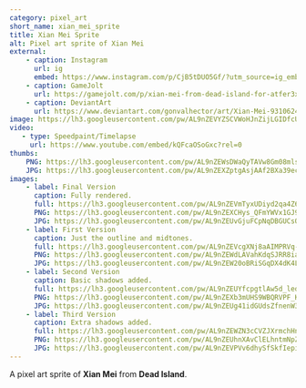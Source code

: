 ```yaml
---
category: pixel_art
short_name: xian_mei_sprite
title: Xian Mei Sprite
alt: Pixel art sprite of Xian Mei
external:
    - caption: Instagram
      url: ig
      embed: https://www.instagram.com/p/CjB5tDUO5Gf/?utm_source=ig_embed&amp;utm_campaign=loading
    - caption: GameJolt
      url: https://gamejolt.com/p/xian-mei-from-dead-island-for-atfer3xf-took-so-long-dead-island-2-a-byzutvzy
    - caption: DeviantArt
      url: https://www.deviantart.com/gonvalhector/art/Xian-Mei-931062459
image: https://lh3.googleusercontent.com/pw/AL9nZEVYZSCVWoHJnZijLGIDfcUZFlOsz9IqWJqmXOIzjUkn8BaI5_MpC3JUp6W-BglEB_C5twc13Bm_75BotPTQB9RfjTghik3_vsNtK34XE69sUNKFxlvEgpVMvXdfM67436ldjMoPYRQe2saF298QQKty=w1200-h630-no?authuser=0
video:
   - type: Speedpaint/Timelapse
     url: https://www.youtube.com/embed/kQFcaOSoGxc?rel=0
thumbs:
    PNG: https://lh3.googleusercontent.com/pw/AL9nZEWsDWaQyTAVw8Gm08mlsbeISNvPqcdyWi1sEnVYo24k4qpmkbBH26EdjzU0lfzH26QkFUnLsXXLn2K9uVhseELwvREd0gMAYEfNch9NVUB8Nfhqt2PkCuDstDLtuS3mLGM6cEd8IPJyTF9spOWzh4dK
    JPG: https://lh3.googleusercontent.com/pw/AL9nZEXZptgAsjAAf2BXa39ecSlKE-lO2Eao8pHwraXJbnFtx7BU_PlqIt3gId1BgitjqVvlTtOUkz3tU161CCXS0tZoJWjhbSHH71r0aJHxtokYhp3bBa1nHUgy3Lv3hxoo7kE8ul3sFY1MYR5S8S4zUzj_
images:
    - label: Final Version
      caption: Fully rendered.
      full: https://lh3.googleusercontent.com/pw/AL9nZEVmTyxUDiyd2qa4Z6TE_r0olKb3LxDTpiBtDnO3eEIRBBbbixMeft4p4TYBEGRbNl0tqPN9385n2ZwqDx4iOSwE91dvaa-pbIcnkq_teNotC_V479pP6c-KnHqdCmresA_duJfncXeljsrOls2BwQtD=w1080
      PNG: https://lh3.googleusercontent.com/pw/AL9nZEXCHys_QFmYWVx1GJ9R0WFrg701rhlPUsqXeCSqs-2xWFod6ZdsdwgSTiar5TiCWSf3Jx3_tAVlPPkWSdFiGuZ8ZzDk2MDHkLBi5DbC34q7zRl84NdzIYGptF7atGGRwDX17Hmh9t7wfZta4_N3VSK7
      JPG: https://lh3.googleusercontent.com/pw/AL9nZEUvGjuFCpNqDBGUCsQ1Lbg-9qfBJRrUlrkCBMBasbKtRGAm32V2RrcVejehHOduoAimcn7HsWss60k1YafihOqlHlHievVhNAH78g9lgobZcdpRr84G1kDWMFutJ1YFwftPw_QvhCpT-QtR9HuwLs_b
    - label: First Version
      caption: Just the outline and midtones.
      full: https://lh3.googleusercontent.com/pw/AL9nZEVcgXNj8aAIMPRVq-2KoymESid_YRiYes4qNOXmW_NRPZislsuGKPgZaIoLFrJgA3vXYy_AN4p0LgdMAvi2YHide-EovfgsQYZMQbzMQaGdm5uX_OMWeLbo65WBx1zjx-9OpNv9-Vmnnu0PlIwkPLQE=w1080
      PNG: https://lh3.googleusercontent.com/pw/AL9nZEWdLAVahKdqSJRR8iaTNt2pruc4aNXkBJJpdTdt2hovQyVXAf-m1lU9vrAWP7elGQSheaacTm4aj45x_73dORgC-s1E4ovLeIhx3bGDKATh0iRWMuzkaHTHLbNbyYMKGQ8SapjLnecXM-qFOyg6VoVm
      JPG: https://lh3.googleusercontent.com/pw/AL9nZEW20oBRiSGqDX4dK4L1U7eFU1cEHW4ooqHdU_O9coZsbwJ-1C0pggQ_Ow11cWp8MiXnVa_sbDZDkW7qmHcID7X-Pg5HG52Xgp90Q5LabPl-hXMiatHG80CXK9kDCt61njGlinXxUlcwSP-BlYz_kUMG
    - label: Second Version
      caption: Basic shadows added.
      full: https://lh3.googleusercontent.com/pw/AL9nZEUYfcpgtlAw5d_ledzmYJ2-m-MWMdhb01Yx5LY0ArSvqzyIY75vELw2_N9lFRWDiBzd7vemgD14bL9UQy6MSDfUHd_23-_7OzjyQINNI10vNUBDMN1rtQS_G9FVZwWiemjlDifOoRKV5QUrun2Jei_S=w1080
      PNG: https://lh3.googleusercontent.com/pw/AL9nZEXb3mUHS9WBQRVPF_KwQscas0Oqv2j6cllh6LNaG2_gGDKxpOgIJnu6eGsf3lBHDzDsUovQo1It7MjwZ-Q-nqiKXDEkSFAY2ECXE60gla_LlBdqSUM003EOPiv-SaXENYJ-6urL8KuCJrw751Pgb-Bc
      JPG: https://lh3.googleusercontent.com/pw/AL9nZEUg41idGUdsZfnenW3uIJui7MHysOKxcf0MyZxCF9vfCKTWSfEEVrYbAHN4GjW9cHVugNHXdUFtarOTVlblETtS3mB4t_TRkIukYLlxWKVmkPJMxIq9oGuryPi7jt7PkWEt7Hte2f8DyIyQeBAKnTHv
    - label: Third Version
      caption: Extra shadows added.
      full: https://lh3.googleusercontent.com/pw/AL9nZEWZN3cCVZJXrmchHn-feCgLvcOh_Zul7VXljePvQswfXoOId8uAm9oSel7oeYxRzV10q_GNkqYyp3f7lx94cmD_1clwEFmi-X47Jf264_d-EZGWrXpasGaEmU_p9O7CNKzg8f34kw1M1OOM2CSuXP0D=w1080
      PNG: https://lh3.googleusercontent.com/pw/AL9nZEUhnXAvClELhntmNpZUAseyD9CdOD6k1NHC_pE3PtZE22eBr8JLLsP9qnvnECuspy-0claXhIWJMPRhCglYD9HAgq1Zf8K0_JCBYlE-rb1UUmc2LygDzWc0ZQMKU3A6pcXEmMiHgtJLQtMHKvq42YpX
      JPG: https://lh3.googleusercontent.com/pw/AL9nZEVPVv6dhySfSkfIepi8fVK4iB89MsEUoDx38zLtbNIFHi0cZbewlPvnezDzkEp36_nN1bnIMTg4NTRMswBBiyrQYHb8eId3AKhRsWjBNi2R95ym5wjehp0smQH2YxtGwGJyKB8FwmOBDYIjzYjkvhR0
---
```


A pixel art sprite of **Xian Mei** from **Dead Island**.
